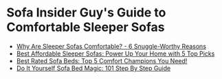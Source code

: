 # Sofa Insider Guy's Guide to Comfortable Sleeper Sofas

- [Why Are Sleeper Sofas Comfortable? - 6 Snuggle-Worthy Reasons](https://sofainsiderguy.com/are-sleeper-sofas-comfortable/)
- [Best Affordable Sleeper Sofas: Power Up Your Home with 5 Top Picks](https://sofainsiderguy.com/best-affordable-sleeper-sofas/)
- [Best Rated Sofa Beds: Top 5 Comfort Champions You Need!](https://sofainsiderguy.com/best-rated-sofa-beds/)
- [Do It Yourself Sofa Bed Magic: 101 Step By Step Guide](https://sofainsiderguy.com/do-it-yourself-sofa-bed/)
